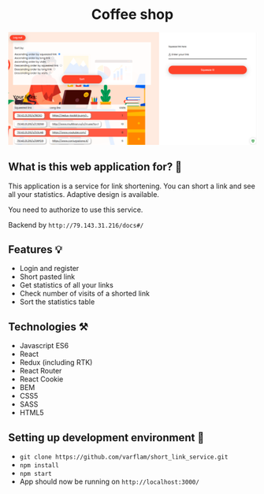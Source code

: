 <h1 align="center">Coffee shop</h1>

![App screenshot](./src/assets/readme/screenshot.png)

## What is this web application for? 🚀

This application is a service for link shortening. You can short a link and see all your statistics. Adaptive design is available.

You need to authorize to use this service.

Backend by `http://79.143.31.216/docs#/`

## Features 💡

- Login and register
- Short pasted link
- Get statistics of all your links
- Check number of visits of a shorted link
- Sort the statistics table

## Technologies ⚒

- Javascript ES6
- React
- Redux (including RTK)
- React Router
- React Cookie
- BEM
- CSS5
- SASS
- HTML5

## Setting up development environment 📍

- `git clone https://github.com/varflam/short_link_service.git`
- `npm install`
- `npm start`
- App should now be running on `http://localhost:3000/`
